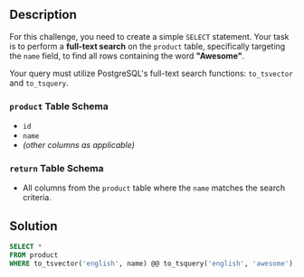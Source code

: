 ## Description

For this challenge, you need to create a simple `SELECT` statement. Your task is to perform a **full-text search** on the `product` table, specifically targeting the `name` field, to find all rows containing the word **"Awesome"**.

Your query must utilize PostgreSQL's full-text search functions: `to_tsvector` and `to_tsquery`.

### `product` Table Schema

- `id`
- `name`
- *(other columns as applicable)*

### `return` Table Schema

- All columns from the `product` table where the `name` matches the search criteria.

## Solution

```sql
SELECT *
FROM product
WHERE to_tsvector('english', name) @@ to_tsquery('english', 'awesome');
